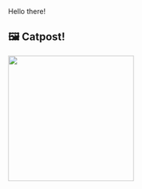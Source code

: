 Hello there!



## 🖼️ Catpost!

<sub>
    <img src="https://cdn2.thecatapi.com/images/_-7Qz5UBs.png" height="256">
</sub>

